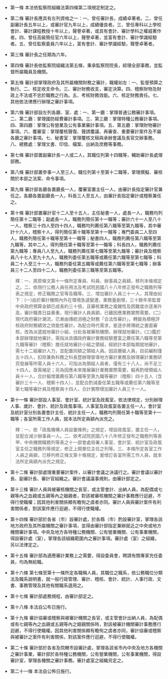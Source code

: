 * 第一條 本法依監察院組織法第四條第二項規定制定之。

* 第二條 審計長應具有左列資格之一：一、曾任審計長，成績卓著者。二、曾任副審計長五年以上，或審計官九年以上，成績優良者。三、曾任專科以上學校會計、審計課程教授十年以上，聲譽卓著，或具有會計、審計學科之權威著作者。四、曾任高級簡任官六年以上，聲譽卓著，並富有會計、審計學識經驗者。五、曾任監察委員六年以上，富有會計、審計學識經驗，聲譽卓著者。

* 第三條 審計長之任期為六年。

* 第四條 審計長依監察院組織法第五條，秉承監察院院長，綜理全部事務，並監督所屬職員及機關。

* 第五條 審計部掌理政府及其所屬機關財務之審計，職權如左：一、監督預算之執行。二、核定收支命令。三、審計財務收支，審定決算。四、稽察財物及財政上不法或不忠於職務之行為。五、考核財務效能。六、核定財務責任。七、其他依法律應行辦理之審計事項。

* 第六條 審計部設左列各廳、室、處：一、第一廳：掌理普通公務審計事項。二、第二廳：掌理國防經費審計事項。三、第三廳：掌理特種公務審計事項。四、第四廳：掌理公有營業及公有事業審計事項。五、第五廳：掌理財物審計事項。六、覆審室：掌理覆核聲復、聲請覆議、再審查、重要審計案件及不屬各廳之審計事項。七、秘書室：掌理覆核文稿與承辦會議及長官交辦事務。八、總務處：掌理文書、印信、檔案、出納及庶務等事務。

* 第七條 審計部置副審計長一人或二人，其職位列第十四職等，輔助審計長處理部務。

* 第八條 審計部置參事一人至三人，職位列第十至第十二職等，掌理撰擬、審核關於本部之法案、命令事項。

* 第九條 審計部各廳各置廳長一人，覆審室置主任一人，由審計長指定審計官兼任之。各廳各置副廳長一人，科長三人至五人，由審計長指定審計或稽察兼任之。

* 第十條 審計部置審計官十二人至十五人，主任秘書一人，處長一人，職務均列簡任第十二職等；副處長一人，職務列簡任第十一職等；審計六十一人至八十一人，稽察三十四人至四十四人，職務均列薦任第八職等至第九職等，其中審計十六人，稽察十人，得列簡任第十職等至第十一職等；專門委員二人至四人，職務列簡任第十職等至第十一職等；秘書四人，職務列薦任第八職等至第九職等，其中二人，得列簡任第十職等至第十一職等；科長四人，職務列薦任第九職等；專員八人至九人，職務列薦任第七職等至第九職等；審計員及稽察員八十七人至九十九人，職務列委任第五職等或薦任第六職等至第七職等；科員二十人至三十一人，職務列委任第五職等或薦任第六職等至第七職等；辦事員三十二人至四十二人，職務列委任第三職等至第五職等。

> 釋：一、將原條文第十一條所定專員、科員、辦事員之員額，移列本條規定之。二、依現行公務人員任用法及考試院民國八十八年修正發布之職務列等表之規定，修正職務之官等及職等。三、增加審計人員三十一人，其理由如下：(一)由於審計機關內外在環境急遽變遷，業務量劇增，三十餘年來監督中央政府預算金額已成長約三十倍，且審核業務之複雜性及困難度亦逐漸升高，審計職責日益綦重，現行審計人員員額，已難因應業務實際需要。(二)現代政府審計潮流，已漸由傳統消極之財務「合法性審計」，轉變為積極評核政府財務績效之效能性審計。為配合時代需求，爰逐步將傳統之書面審核，改為派遣就地審計小組，分赴各被審核機關，辦理就地審計。(三)鑑於本部辦理就地審計，需指派具備政府審計實務經驗豐富之薦任第八職等至第九職等審計（稽察）擔任就地審計小組之領組，經統計本部每期就地審計，需七十二組審計人力，並配置同額之領組人員。因該層級人員，目前編制僅五十四人，扣除兼負科務之科長暨辦理督導地方審計業務及辦理審計業務研究發展等所需人員十六人，可指派為領組人員者，僅有三十八人，尚不足三十四人，亟需補足；另為因應未來推展審計業務實際需要，擬再酌增領組人員十一人，合計擬增置薦任第八職等至第九職等審計（稽察）四十五人（含審計三十一人、稽察十四人），並配合酌減委任第五職等或薦任第六職等至第七職等審計員及稽察員十四人，合計實際增加審計人員三十一人。

* 第十一條 審計部設人事室、會計室、統計室及政風室，依法律規定，分別辦理人事、歲計、會計、統計及政風事項。人事室及政風室各置主任一人，會計室及統計室分別各置會計主任、統計主任一人，職務均列簡任第十職等至第十一職等；各室所需工作人員，就本法所定員額內派充之。

> 釋：一、依「政風機構人員設置條例」之規定，增設政風室，置主任一人，並配合減少辦事員一人。二、依考試院民國八十八年修正發布之職務列等表甲、中央機關職務列等表之十一部會處局署人事室、會計室、統計室及政風室主任之職務列等規定，修正上開單位主任之列等。三、本條所定各室工作人員之員額，已移列修正條文第十條規定，爰增訂各室所需工作人員，就本法所定員額內派充之規定。

* 第十二條 審計部處理重要審計案件，以審計會議之決議行之。審計會議以審計長、副審計長、審計官組織之。審計會議議事規則，由審計部定之。

* 第十三條 審計人員與被審核機關之長官，或主管會計、出納人員，為配偶或七親等內之血親或五親等內之姻親者，對該被審核機關之審計事務應行迴避，不得行使職權；因其他利害關係顯有瞻徇之虞者亦同。審計人員與審計案件有利害關係者，對該案件應行迴避，不得行使職權。

* 第十四條 審計部於各省（市）設審計處，於各縣（市）酌設審計室，掌理各該地方政府及其所屬機關之審計事項，並得由審計部指定兼辦就近之中央或地方機關審計事項。中央及地方各特種公務機關、公有營業機關、公有事業機關，得設審計處（室），掌理各該組織範圍內之審計事項。審計處（室）之組織，另以法律定之。

* 第十五條 審計部為適應審計業務上之需要，得設委員會，聘請有關專家充任委員，均為無給職。

* 第十六條 第七條至第十一條所定各職稱人員，其職位之職系，依公務職位分類法及職系說明書，就一般行政管理、審計、稽核、會計、統計、人事行政、文書、事務管理及其他有關職系選用之。

* 第十七條 審計部處務規程，由審計部定之。

* 第十八條 本法自公布日施行。

* 第十九條 審計協審或稽察與被審計機關之長官，或主管會計出納人員，為配偶或有七親等內之血親或五親等內之姻親關係時，對該被審計機關審計事務應行迴避，不得行使職權。因其他利害關係顯有瞻徇之虞者亦同，審計協審或稽察與被審計之案件有利害關係，對該案件應行迴避，不得行使職權。

* 第二十條 審計部於各省及院轄市設審計處，掌理各該省市內中央及地方各機關之審計事業，審計部於各特種公務機關，公有營業機關，公有事業機關，得設審計室，掌理各機關之審計事務。審計處室之組織另定之。

* 第二十一條 本法自公佈日施行。

